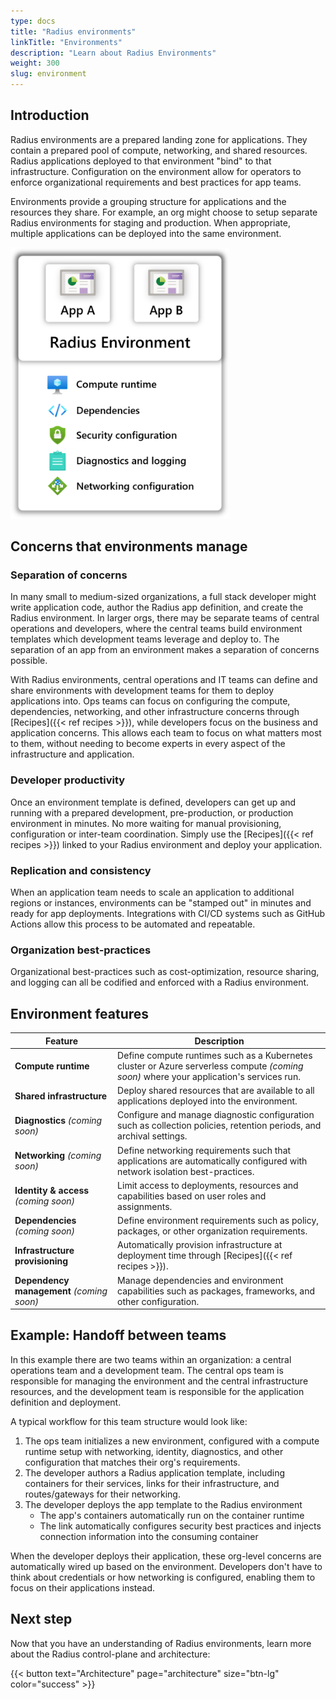 ```yaml
---
type: docs
title: "Radius environments"
linkTitle: "Environments"
description: "Learn about Radius Environments"
weight: 300
slug: environment
---
```


## Introduction

Radius environments are a prepared landing zone for applications. They contain a prepared pool of compute, networking, and shared resources. Radius applications deployed to that environment "bind" to that infrastructure. Configuration on the environment allow for operators to enforce organizational requirements and best practices for app teams.

Environments provide a grouping structure for applications and the resources they share. For example, an org might choose to setup separate Radius environments for staging and production. When appropriate, multiple applications can be deployed into the same environment.

<img src="env-with-apps-example.png" alt="Diagram of multiple Radius environments deployed to Azure. One environment contains 1 app, the other environment contains multiple apps." width="350px" />

## Concerns that environments manage

### Separation of concerns

In many small to medium-sized organizations, a full stack developer might write application code, author the Radius app definition, and create the Radius environment. In larger orgs, there may be separate teams of central operations and developers, where the central teams build environment templates which development teams leverage and deploy to. The separation of an app from an environment makes a separation of concerns possible.

With Radius environments, central operations and IT teams can define and share environments with development teams for them to deploy applications into. Ops teams can focus on configuring the compute, dependencies, networking, and other infrastructure concerns through [Recipes]({{< ref recipes >}}), while developers focus on the business and application concerns. This allows each team to focus on what matters most to them, without needing to become experts in every aspect of the infrastructure and application.

### Developer productivity

Once an environment template is defined, developers can get up and running with a prepared development, pre-production, or production environment in minutes. No more waiting for manual provisioning, configuration or inter-team coordination. Simply use the [Recipes]({{< ref recipes >}}) linked to your Radius environment and deploy your application.

### Replication and consistency

When an application team needs to scale an application to additional regions or instances, environments can be "stamped out" in minutes and ready for app deployments. Integrations with CI/CD systems such as GitHub Actions allow this process to be automated and repeatable.

### Organization best-practices

Organizational best-practices such as cost-optimization, resource sharing, and logging can all be codified and enforced with a Radius environment.

## Environment features

| Feature | Description |
|---------|-------------|
| **Compute runtime** | Define compute runtimes such as a Kubernetes cluster or Azure serverless compute *(coming soon)* where your application's services run. |
| **Shared infrastructure** | Deploy shared resources that are available to all applications deployed into the environment.
| **Diagnostics** *(coming soon)* | Configure and manage diagnostic configuration such as collection policies, retention periods, and archival settings.
| **Networking** *(coming soon)* | Define networking requirements such that applications are automatically configured with network isolation best-practices.
| **Identity & access** *(coming soon)* | Limit access to deployments, resources and capabilities based on user roles and assignments.
| **Dependencies** *(coming soon)* | Define environment requirements such as policy, packages, or other organization requirements.
| **Infrastructure provisioning** | Automatically provision infrastructure at deployment time through [Recipes]({{< ref recipes >}}).
| **Dependency management** *(coming soon)* | Manage dependencies and environment capabilities such as packages, frameworks, and other configuration.

## Example: Handoff between teams

In this example there are two teams within an organization: a central operations team and a development team. The central ops team is responsible for managing the environment and the central infrastructure resources, and the development team is responsible for the application definition and deployment.

A typical workflow for this team structure would look like:

1. The ops team initializes a new environment, configured with a compute runtime setup with networking, identity, diagnostics, and other configuration that matches their org's requirements.
1. The developer authors a Radius application template, including containers for their services, links for their infrastructure, and routes/gateways for their networking.
1. The developer deploys the app template to the Radius environment
   - The app's containers automatically run on the container runtime
   - The link automatically configures security best practices and injects connection information into the consuming container

When the developer deploys their application, these org-level concerns are automatically wired up based on the environment. Developers don't have to think about credentials or how networking is configured, enabling them to focus on their applications instead.

## Next step

Now that you have an understanding of Radius environments, learn more about the Radius control-plane and architecture:

{{< button text="Architecture" page="architecture" size="btn-lg" color="success" >}}
